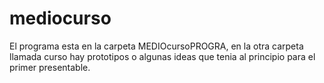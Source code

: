 # mediocurso
El programa esta en la carpeta MEDIOcursoPROGRA, en la otra carpeta llamada curso hay prototipos o algunas ideas que tenia al principio para el primer presentable. 
